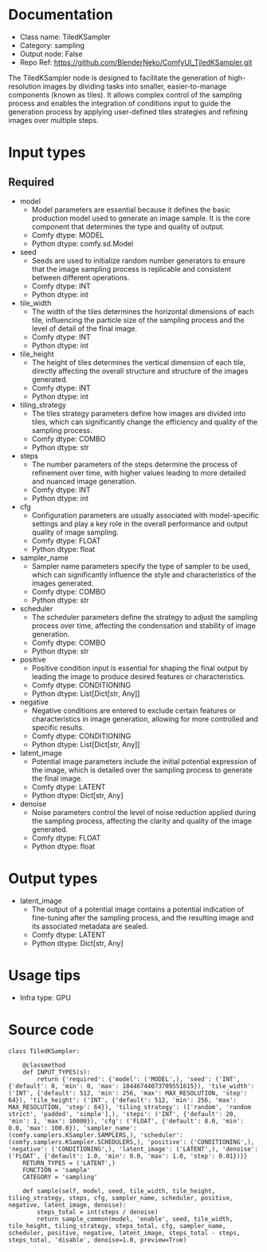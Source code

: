 # Documentation
- Class name: TiledKSampler
- Category: sampling
- Output node: False
- Repo Ref: https://github.com/BlenderNeko/ComfyUI_TiledKSampler.git

The TiledKSampler node is designed to facilitate the generation of high-resolution images by dividing tasks into smaller, easier-to-manage components (known as tiles). It allows complex control of the sampling process and enables the integration of conditions input to guide the generation process by applying user-defined tiles strategies and refining images over multiple steps.

# Input types
## Required
- model
    - Model parameters are essential because it defines the basic production model used to generate an image sample. It is the core component that determines the type and quality of output.
    - Comfy dtype: MODEL
    - Python dtype: comfy.sd.Model
- seed
    - Seeds are used to initialize random number generators to ensure that the image sampling process is replicable and consistent between different operations.
    - Comfy dtype: INT
    - Python dtype: int
- tile_width
    - The width of the tiles determines the horizontal dimensions of each tile, influencing the particle size of the sampling process and the level of detail of the final image.
    - Comfy dtype: INT
    - Python dtype: int
- tile_height
    - The height of tiles determines the vertical dimension of each tile, directly affecting the overall structure and structure of the images generated.
    - Comfy dtype: INT
    - Python dtype: int
- tiling_strategy
    - The tiles strategy parameters define how images are divided into tiles, which can significantly change the efficiency and quality of the sampling process.
    - Comfy dtype: COMBO
    - Python dtype: str
- steps
    - The number parameters of the steps determine the process of refinement over time, with higher values leading to more detailed and nuanced image generation.
    - Comfy dtype: INT
    - Python dtype: int
- cfg
    - Configuration parameters are usually associated with model-specific settings and play a key role in the overall performance and output quality of image sampling.
    - Comfy dtype: FLOAT
    - Python dtype: float
- sampler_name
    - Sampler name parameters specify the type of sampler to be used, which can significantly influence the style and characteristics of the images generated.
    - Comfy dtype: COMBO
    - Python dtype: str
- scheduler
    - The scheduler parameters define the strategy to adjust the sampling process over time, affecting the condensation and stability of image generation.
    - Comfy dtype: COMBO
    - Python dtype: str
- positive
    - Positive condition input is essential for shaping the final output by leading the image to produce desired features or characteristics.
    - Comfy dtype: CONDITIONING
    - Python dtype: List[Dict[str, Any]]
- negative
    - Negative conditions are entered to exclude certain features or characteristics in image generation, allowing for more controlled and specific results.
    - Comfy dtype: CONDITIONING
    - Python dtype: List[Dict[str, Any]]
- latent_image
    - Potential image parameters include the initial potential expression of the image, which is detailed over the sampling process to generate the final image.
    - Comfy dtype: LATENT
    - Python dtype: Dict[str, Any]
- denoise
    - Noise parameters control the level of noise reduction applied during the sampling process, affecting the clarity and quality of the image generated.
    - Comfy dtype: FLOAT
    - Python dtype: float

# Output types
- latent_image
    - The output of a potential image contains a potential indication of fine-tuning after the sampling process, and the resulting image and its associated metadata are sealed.
    - Comfy dtype: LATENT
    - Python dtype: Dict[str, Any]

# Usage tips
- Infra type: GPU

# Source code
```
class TiledKSampler:

    @classmethod
    def INPUT_TYPES(s):
        return {'required': {'model': ('MODEL',), 'seed': ('INT', {'default': 0, 'min': 0, 'max': 18446744073709551615}), 'tile_width': ('INT', {'default': 512, 'min': 256, 'max': MAX_RESOLUTION, 'step': 64}), 'tile_height': ('INT', {'default': 512, 'min': 256, 'max': MAX_RESOLUTION, 'step': 64}), 'tiling_strategy': (['random', 'random strict', 'padded', 'simple'],), 'steps': ('INT', {'default': 20, 'min': 1, 'max': 10000}), 'cfg': ('FLOAT', {'default': 8.0, 'min': 0.0, 'max': 100.0}), 'sampler_name': (comfy.samplers.KSampler.SAMPLERS,), 'scheduler': (comfy.samplers.KSampler.SCHEDULERS,), 'positive': ('CONDITIONING',), 'negative': ('CONDITIONING',), 'latent_image': ('LATENT',), 'denoise': ('FLOAT', {'default': 1.0, 'min': 0.0, 'max': 1.0, 'step': 0.01})}}
    RETURN_TYPES = ('LATENT',)
    FUNCTION = 'sample'
    CATEGORY = 'sampling'

    def sample(self, model, seed, tile_width, tile_height, tiling_strategy, steps, cfg, sampler_name, scheduler, positive, negative, latent_image, denoise):
        steps_total = int(steps / denoise)
        return sample_common(model, 'enable', seed, tile_width, tile_height, tiling_strategy, steps_total, cfg, sampler_name, scheduler, positive, negative, latent_image, steps_total - steps, steps_total, 'disable', denoise=1.0, preview=True)
```